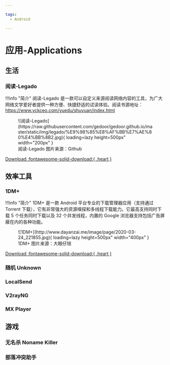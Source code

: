 ```yaml
---

tags:
  - Android

---
```


# 应用-Applications

## 生活

### 阅读-Legado

!!!info "简介"
      阅读-Legado 是一款可以自定义来源阅读网络内容的工具，为广大网络文学爱好者提供一种方便、快捷舒适的试读体验。阅读书源地址：https://www.yckceo.com/yuedu/shuyuan/index.html

<figure markdown>
  ![阅读-Legado](https://raw.githubusercontent.com/gedoor/gedoor.github.io/master/static/img/legado/%E9%98%85%E8%AF%BB%E7%AE%80%E4%BB%8B2.jpg){ loading=lazy height=500px" width="200px" }
  <figcaption>阅读-Legado 图片来源：Github</figcaption>
</figure>

[Download :fontawesome-solid-download:{ .heart }](https://github.com/gedoor/legado/releases)
## 效率工具

### 1DM+

!!!info "简介"
      1DM+ 是一款 Android 平台专业的下载管理器应用（支持通过 Torrent 下载），它有非常强大的资源嗅探和多线程下载能力。它最高支持同时下载 5 个任务同时下载以及 32 个并发线程，内置的 Google 浏览器支持包括广告屏蔽在内的各种功能。

<figure markdown>
  ![1DM+](http://www.dayanzai.me/image/page/2020-03-24_221855.jpg){ loading=lazy height=500px" width="400px" }
  <figcaption>1DM+ 图片来源：大眼仔旭</figcaption>
</figure>

[Download :fontawesome-solid-download:{ .heart }](https://www.yxssp.com/download.php?author=%E7%88%B1%E7%9C%8B%E8%A7%86%E9%A2%91&btitle=%E5%BC%82%E6%98%9F%E8%BD%AF%E4%BB%B6%E7%A9%BA%E9%97%B4&id=23740)

### 随机 Unknown

### LocalSend

### V2rayNG

### MX Player

## 游戏

### 无名杀 Noname Killer

### 部落冲突助手